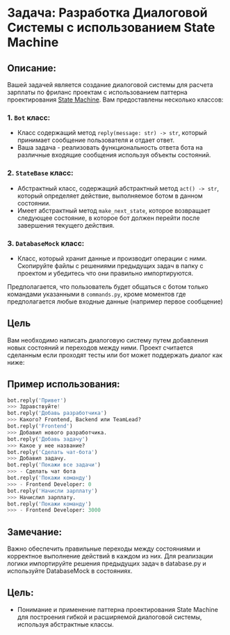
# Задача: Разработка Диалоговой Системы с использованием State Machine

## Описание:
Вашей задачей является создание диалоговой системы для расчета зарплаты по фриланс проектам с использованием паттерна проектирования [State Machine](https://refactoring.guru/design-patterns/state). Вам предоставлены несколько классов:

### 1. `Bot` класс:
   - Класс содержащий метод `reply(message: str) -> str`, который принимает сообщение пользователя и отдает ответ.
   - Ваша задача - реализовать функциональность ответа бота на различные входящие сообщения используя объекты состояний.

### 2. `StateBase` класс:
   - Абстрактный класс, содержащий абстрактный метод `act() -> str`, который определяет действие, выполняемое ботом в данном состоянии.
   - Имеет абстрактный метод `make_next_state`, которое возвращает следующее состояние, в которое бот должен перейти после завершения текущего действия.

### 3. `DatabaseMock` класс:
   - Класс, который хранит данные и производит операции с ними. Скопируйте файлы с решениями предыдущих задач в папку с проектом и убедитесь что они правильно импортируются.

Предполагается, что пользователь будет общаться с ботом только командами указанными в `commands.py`, кроме моментов где предполагается любые входные данные (например первое сообщение)

## Цель
Вам необходимо написать диалоговую систему путем добавления новых состояний и переходов между ними. Проект считается сделанным если проходят тесты или бот может поддержать диалог как ниже:

## Пример использования:
```python
bot.reply('Привет')
>>> Здравствуйте!
bot.reply('Добавь разработчика')
>>> Какого? Frontend, Backend или TeamLead?
bot.reply('Frontend')
>>> Добавил нового разработчика.
bot.reply('Добавь задачу')
>>> Какое у нее название?
bot.reply('Сделать чат-бота')
>>> Добавил задачу.
bot.reply('Покажи все задачи')
>>> - Сделать чат бота
bot.reply('Покажи команду')
>>> - Frontend Developer: 0
bot.reply('Начисли зарплату')
>>> Начислил зарплату.
bot.reply('Покажи команду')
>>> - Frontend Developer: 3000
```

## Замечание:
   Важно обеспечить правильные переходы между состояниями и корректное выполнение действий в каждом из них. Для реализации логики импортируйте решения предыдущих задач в database.py и используйте DatabaseMock в состояниях.

## Цель:
   - Понимание и применение паттерна проектирования State Machine для построения гибкой и расширяемой диалоговой системы, используя абстрактные классы.
